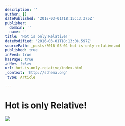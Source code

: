 ```yaml
---
description: ''
author: []
datePublished: '2016-03-01T18:15:13.375Z'
publisher:
  domain: ''
  name: ''
title: 'Hot is only Relative!'
dateModified: '2016-03-01T18:13:08.597Z'
sourcePath: _posts/2016-03-01-hot-is-only-relative.md
published: true
inFeed: true
hasPage: true
inNav: false
url: hot-is-only-relative/index.html
_context: 'http://schema.org'
_type: Article

---
```

# Hot is only Relative!
![](https://the-grid-user-content.s3-us-west-2.amazonaws.com/087f5c14-fddb-406b-a86a-0d8f59d623ab.png)